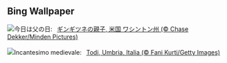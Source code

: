 ## Bing Wallpaper
![](https://www.bing.com/th?id=OHR.RedFoxDad_JA-JP0937901099_UHD.jpg&w=1000)今日は父の日:&nbsp;&ensp;[ギンギツネの親子, 米国 ワシントン州 (© Chase Dekker/Minden Pictures)](https://www.bing.com/th?id=OHR.RedFoxDad_JA-JP0937901099_UHD.jpg)
<br><br/>
![](https://www.bing.com/th?id=OHR.TodiView_IT-IT4184020567_UHD.jpg&w=1000)Incantesimo medievale:&nbsp;&ensp;[Todi, Umbria, Italia (© Fani Kurti/Getty Images)](https://www.bing.com/th?id=OHR.TodiView_IT-IT4184020567_UHD.jpg)
<br><br/>
